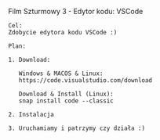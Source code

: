 Film Szturmowy 3 - Edytor kodu: VSCode

	Cel:
	Zdobycie edytora kodu VSCode :)

	Plan:

	1. Download: 

	   Windows & MACOS & Linux:
	   https://code.visualstudio.com/download
	   
	   Download & Install (Linux):
	   snap install code --classic
	
	2. Instalacja

	3. Uruchamiamy i patrzymy czy działa :)

